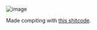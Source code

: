 ![image](https://user-images.githubusercontent.com/27270190/50551830-278eba80-0c90-11e9-80d8-55375b6b8422.png)

Made compiting with [this shitcode](https://github.com/AIexandrKotov/KTX).
